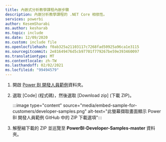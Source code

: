 ```yaml
---
title: 內嵌式分析教學課程內嵌步驟
description: 內嵌分析教學課程的 .NET Core 相依性。
services: powerbi
author: KesemSharabi
ms.author: kesharab
ms.topic: include
ms.date: 12/09/2020
ms.custom: include file
ms.openlocfilehash: f0ab325a21103117c7268fad50925a96ca1e3115
ms.sourcegitcommit: 2e81649476d5cb97701f779267be59e393460097
ms.translationtype: MT
ms.contentlocale: zh-TW
ms.lasthandoff: 02/02/2021
ms.locfileid: "99494579"
---
```

1. 開啟 [Power BI 開發人員範例](https://github.com/microsoft/PowerBI-Developer-Samples)資料夾。

2. 選取 [Code] \(程式碼\)，然後選取 [Download zip] \(下載 ZIP\)。

    :::image type="content" source="media/embed-sample-for-customers/developer-samples.png" alt-text="此螢幕擷取畫面顯示 Power BI 開發人員範例 GitHub 中的 ZIP 下載選項":::

3. 解壓縮下載的 ZIP 並巡覽至 **PowerBI-Developer-Samples-master** 資料夾。